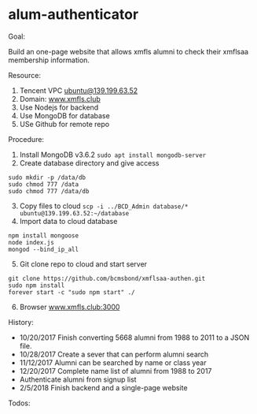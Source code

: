 # alum-authenticator

Goal:

Build an one-page website that allows xmfls alumni to check their xmflsaa membership information.

Resource:

1. Tencent VPC ubuntu@139.199.63.52
2. Domain: www.xmfls.club
3. Use Nodejs for backend
4. Use MongoDB for database
5. USe Github for remote repo

Procedure:

1. Install MongoDB v3.6.2 `sudo apt install mongodb-server`
2. Create database directory and give access
```
sudo mkdir -p /data/db
sudo chmod 777 /data
sudo chmod 777 /data/db
```
3. Copy files to cloud `scp -i ../BCD_Admin database/* ubuntu@139.199.63.52:~/database`
4. Import data to cloud database
```
npm install mongoose
node index.js
mongod --bind_ip_all
```
5. Git clone repo to cloud and start server
```
git clone https://github.com/bcmsbond/xmflsaa-authen.git
sudo npm install
forever start -c "sudo npm start" ./
```

6. Browser www.xmfls.club:3000

History:

* 10/20/2017 Finish converting 5668 alumni from 1988 to 2011 to a JSON file.
* 10/28/2017 Create a sever that can perform alumni search
* 11/12/2017 Alumni can be searched by name or class year
* 12/20/2017 Complete name list of alumni from 1988 to 2017
* Authenticate alumni from signup list
* 2/5/2018 Finish backend and a single-page website

Todos:

